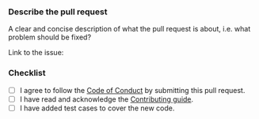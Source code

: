 ### Describe the pull request

A clear and concise description of what the pull request is about, i.e. what problem should be fixed?

Link to the issue: <!-- paste the issue link here, or put "n/a" if not applicable -->

### Checklist

- [ ] I agree to follow the [Code of Conduct](https://go.dev/conduct) by submitting this pull request.
- [ ] I have read and acknowledge the [Contributing guide](https://github.com/asoul-sig/asouldocs/blob/main/.github/contributing.md).
- [ ] I have added test cases to cover the new code.
